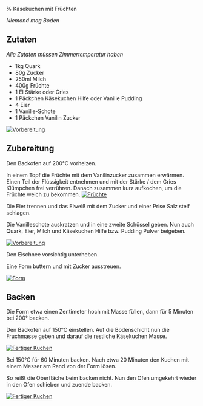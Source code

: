 % Käsekuchen mit Früchten

*Niemand mag Boden*
 

## Zutaten

*Alle Zutaten müssen Zimmertemperatur haben*

 * 1kg Quark
 * 80g Zucker
 * 250ml Milch
 * 400g Früchte
 * 1 El Stärke oder Gries
 * 1 Päckchen Käsekuchen Hilfe oder Vanille Pudding
 * 4 Eier
 * 1 Vanille-Schote
 * 1 Päckchen Vanilin Zucker

[![](0x01/prep.jpg "Vorbereitung")](0x01/prep.jpg)

## Zubereitung

Den Backofen auf 200°C vorheizen.

In einem Topf die Früchte mit dem Vanilinzucker zusammen erwärmen.
Einen Teil der Flüssigkeit entnehmen und mit der Stärke / dem Gries Klümpchen frei verrühren.
Danach zusammen kurz aufkochen, um die Früchte weich zu bekommen.
[![](0x01/fruits.jpg "Früchte")](0x01/fruits.jpg)

Die Eier trennen und das Eiweiß mit dem Zucker und einer Prise Salz steif schlagen.

Die Vanilleschote auskratzen und in eine zweite Schüssel geben.
Nun auch Quark, Eier, Milch und Käsekuchen Hilfe bzw. Pudding Pulver beigeben.

[![](0x01/cream.jpg "Vorbereitung")](0x01/cream.jpg)

Den Eischnee vorsichtig unterheben.

Eine Form buttern und mit Zucker ausstreuen.

[![](0x01/form.jpg "Form")](0x01/form.jpg)

## Backen

Die Form etwa einen Zentimeter hoch mit Masse füllen, dann für 5 Minuten bei 200° backen.

Den Backofen auf 150°C einstellen.
Auf die Bodenschicht nun die Fruchmasse geben und darauf die restliche Käsekuchen Masse.

[![](0x01/stacking.jpg "Fertiger Kuchen")](0x01/stacking.jpg)

Bei 150°C für 60 Minuten backen. Nach etwa 20 Minuten den Kuchen mit einem Messer am Rand von der Form lösen.

So reißt die Oberfläche beim backen nicht. Nun den Ofen umgekehrt wieder in den Ofen schieben und zuende backen.

[![](0x01/cake.jpg "Fertiger Kuchen")](0x01/cake.jpg)
